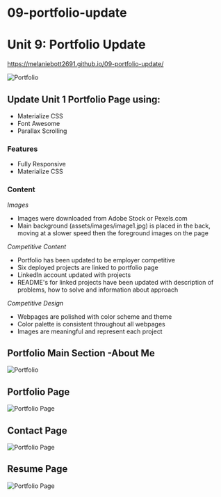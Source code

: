 # 09-portfolio-update

# Unit 9: Portfolio Update
 
 https://melaniebott2691.github.io/09-portfolio-update/

![Portfolio](/assets/images/screenshot.png)


## Update Unit 1 Portfolio Page using:

* Materialize CSS
* Font Awesome
* Parallax Scrolling

### **Features**
- Fully Responsive
- Materialize CSS

### **Content**

*Images*
- Images were downloaded from Adobe Stock or Pexels.com
- Main background (assets/images/image1.jpg) is placed in the back, moving at a slower speed then the foreground images on the page

*Competitive Content*
- Portfolio has been updated to be employer competitive
- Six deployed projects are linked to portfolio page
- LinkedIn account updated with projects
- README's for linked projects have been updated with description of problems, how to solve and information about approach

*Competitive Design*
- Webpages are polished with color scheme and theme
- Color palette is consistent throughout all webpages
- Images are meaningful and represent each project

## Portfolio Main Section -About Me
![Portfolio](/assets/images/portfoliowebpage.png)


## Portfolio Page
![Portfolio Page](/assets/images/portfoliopage.png)


## Contact Page
![Portfolio Page](/assets/images/contactpage.png)


## Resume Page
![Portfolio Page](/assets/images/resumepage.png)


